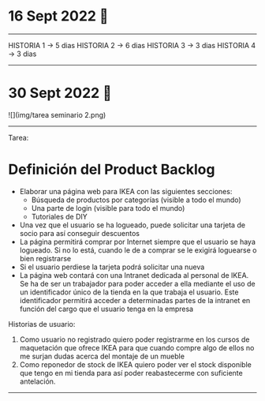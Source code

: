 # 16 Sept 2022 🪫
---
HISTORIA 1 -> 5 dias
HISTORIA 2 -> 6 dias
HISTORIA 3 -> 3 dias
HISTORIA 4 -> 3 dias

---
# 30 Sept 2022 🔫
![](img/tarea seminario 2.png)

---
Tarea:
# Definición del Product Backlog

- Elaborar una página web para IKEA con las siguientes secciones:
	- Búsqueda de productos por categorías (visible a todo el mundo)
	- Una parte de login (visible para todo el mundo)
	- Tutoriales de DIY
- Una vez que el usuario se ha logueado, puede solicitar una tarjeta de socio para así conseguir descuentos
- La página permitirá comprar por Internet siempre que el usuario se haya logueado. Si no lo está, cuando le de a comprar se le exigirá loguearse o bien registrarse
- Si el usuario perdiese la tarjeta podrá solicitar una nueva
- La página web contará con una Intranet dedicada al personal de IKEA. Se ha de ser un trabajador para poder acceder a ella mediante el uso de un identificador único de la tienda en la que trabaja el usuario. Este identificador permitirá acceder a determinadas partes de la intranet en función del cargo que el usuario tenga en la empresa

Historias de usuario:

1. Como usuario no registrado quiero poder registrarme en los cursos de maquetación que ofrece IKEA para que cuando compre algo de ellos no me surjan dudas acerca del montaje de un mueble
2. Como reponedor de stock de IKEA quiero poder ver el stock disponible que tengo en mi tienda para así poder reabastecerme con suficiente antelación.

---